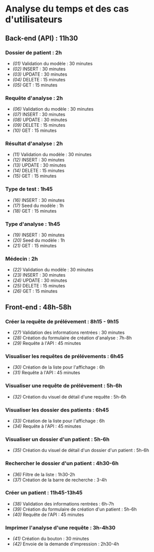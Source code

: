 # Analyse du temps et des cas d'utilisateurs

## Back-end (API) : 11h30

### Dossier de patient : 2h

* *(01)* Validation du modèle : 30 minutes
* *(02)* INSERT : 30 minutes
* *(03)* UPDATE : 30 minutes
* *(04)* DELETE : 15 minutes
* *(05)* GET : 15 minutes

### Requête d'analyse : 2h

* *(06)* Validation du modèle : 30 minutes
* *(07)* INSERT : 30 minutes
* *(08)* UPDATE : 30 minutes
* *(09)* DELETE : 15 minutes
* *(10)* GET : 15 minutes

### Résultat d'analyse : 2h

* *(11)* Validation du modèle : 30 minutes
* *(12)* INSERT : 30 minutes
* *(13)* UPDATE : 30 minutes
* *(14)* DELETE : 15 minutes
* *(15)* GET : 15 minutes

### Type de test : 1h45

* *(16)* INSERT : 30 minutes
* *(17)* Seed du modèle : 1h
* *(18)* GET : 15 minutes

### Type d'analyse : 1h45

* *(19)* INSERT : 30 minutes
* *(20)* Seed du modèle : 1h
* *(21)* GET : 15 minutes

### Médecin : 2h

* *(22)* Validation du modèle : 30 minutes
* *(23)* INSERT : 30 minutes
* *(24)* UPDATE : 30 minutes
* *(25)* DELETE : 15 minutes
* *(26)* GET : 15 minutes

## Front-end : 48h-58h

### Créer la requête de prélévement : 8h15 - 9h15

* *(27)* Validation des informations rentrées : 30 minutes
* *(28)* Création du formulaire de création d'analyse : 7h-8h
* *(29)* Requête à l'API : 45 minutes

### Visualiser les requêtes de prélévements : 6h45

* *(30)* Création de la liste pour l'affichage : 6h
* *(31)* Requête à l'API : 45 minutes

### Visualiser une requête de prélévement : 5h-6h

* *(32)* Création du visuel de détail d'une requête : 5h-6h

### Visualiser les dossier des patients : 6h45

* *(33)* Création de la liste pour l'affichage : 6h
* *(34)* Requête à l'API : 45 minutes

### Visualiser un dossier d'un patient : 5h-6h

* *(35)* Création du visuel de détail d'un dossier d'un patient : 5h-6h

### Rechercher le dossier d'un patient : 4h30-6h

* *(36)* Filtre de la liste : 1h30-2h
* *(37)* Création de la barre de recherche : 3-4h

### Créer un patient : 11h45-13h45

* *(38)* Validation des informations rentrées : 6h-7h
* *(39)* Création du formulaire de création d'un patient : 5h-6h
* *(40)* Requête de l'API : 45 minutes

### Imprimer l'analyse d'une requête : 3h-4h30

* *(41)* Création du bouton : 30 minutes
* *(42)* Envoie de la demande d'impression : 2h30-4h
